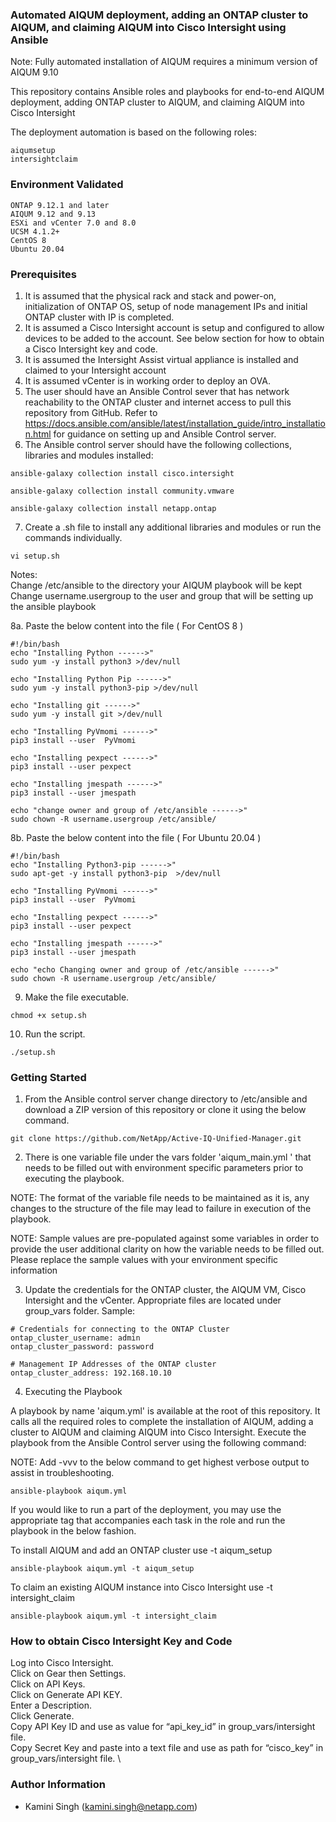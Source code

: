 ### Automated AIQUM deployment, adding an ONTAP cluster to AIQUM, and claiming AIQUM into Cisco Intersight using Ansible

Note: Fully automated installation of AIQUM requires a minimum version of AIQUM 9.10

This repository contains Ansible roles and playbooks for end-to-end AIQUM deployment, adding ONTAP cluster to AIQUM, and claiming AIQUM into Cisco Intersight

The deployment automation is based on the following roles:

```
aiqumsetup
intersightclaim
```

### Environment Validated

```
ONTAP 9.12.1 and later
AIQUM 9.12 and 9.13
ESXi and vCenter 7.0 and 8.0
UCSM 4.1.2+
CentOS 8
Ubuntu 20.04
```

### Prerequisites
1. It is assumed that the physical rack and stack and power-on, initialization of ONTAP OS, setup of node management IPs and initial ONTAP cluster with IP is completed.
2. It is assumed a Cisco Intersight account is setup and configured to allow devices to be added to the account. See below section for how to obtain a Cisco Intersight key and code.
3. It is assumed the Intersight Assist virtual appliance is installed and claimed to your Intersight account 
4. It is assumed vCenter is in working order to deploy an OVA.
5. The user should have an Ansible Control sever that has network reachability to the ONTAP cluster and internet access to pull this repository from GitHub. Refer to https://docs.ansible.com/ansible/latest/installation_guide/intro_installation.html for guidance on setting up and Ansible Control server.
6. The Ansible control server should have the following collections, libraries and modules installed:

```
ansible-galaxy collection install cisco.intersight

ansible-galaxy collection install community.vmware

ansible-galaxy collection install netapp.ontap

```

7. Create a .sh file to install any additional libraries and modules or run the commands individually.

```
vi setup.sh
```

Notes: \
Change /etc/ansible to the directory your AIQUM playbook will be kept \
Change username.usergroup to the user and group that will be setting up the ansible playbook 

8a. Paste the below content into the file ( For CentOS 8 )

```
#!/bin/bash
echo "Installing Python ------>"
sudo yum -y install python3 >/dev/null

echo "Installing Python Pip ------>"
sudo yum -y install python3-pip >/dev/null

echo "Installing git ------>"
sudo yum -y install git >/dev/null

echo "Installing PyVmomi ------>"
pip3 install --user  PyVmomi

echo "Installing pexpect ------>"
pip3 install --user pexpect

echo "Installing jmespath ------>"
pip3 install --user jmespath

echo "change owner and group of /etc/ansible ------>"
sudo chown -R username.usergroup /etc/ansible/

```

8b. Paste the below content into the file ( For Ubuntu 20.04 )

```
#!/bin/bash
echo "Installing Python3-pip ------>"
sudo apt-get -y install python3-pip  >/dev/null

echo "Installing PyVmomi ------>"
pip3 install --user  PyVmomi

echo "Installing pexpect ------>"
pip3 install --user pexpect

echo "Installing jmespath ------>"
pip3 install --user jmespath

echo "echo Changing owner and group of /etc/ansible ------>"
sudo chown -R username.usergroup /etc/ansible/

```

9. Make the file executable.

```
chmod +x setup.sh
```

10. Run the script.

```
./setup.sh
```

### Getting Started
1. From the Ansible control server change directory to /etc/ansible and download a ZIP version of this repository or clone it using the below command.

```
git clone https://github.com/NetApp/Active-IQ-Unified-Manager.git
```

2. There is one variable file under the vars folder 'aiqum_main.yml ' that needs to be filled out with environment specific parameters prior to executing the playbook.

NOTE: The format of the variable file needs to be maintained as it is, any changes to the structure of the file may lead to failure in execution of the playbook.

NOTE: Sample values are pre-populated against some variables in order to provide the user additional clarity on how the variable needs to be filled out. Please replace the sample values with your environment specific information

3. Update the credentials for the ONTAP cluster, the AIQUM VM, Cisco Intersight and the vCenter. Appropriate files are located under group_vars folder. 
Sample:

```
# Credentials for connecting to the ONTAP Cluster
ontap_cluster_username: admin
ontap_cluster_password: password

# Management IP Addresses of the ONTAP cluster
ontap_cluster_address: 192.168.10.10
```

4. Executing the Playbook
 
A playbook by name 'aiqum.yml' is available at the root of this repository. It calls all the required roles to complete the installation of AIQUM, adding a cluster to AIQUM and claiming AIQUM into Cisco Intersight. Execute the playbook from the Ansible Control server using the following command:

NOTE: Add -vvv to the below command to get highest verbose output to assist in troubleshooting.

```
ansible-playbook aiqum.yml
```

If you would like to run a part of the deployment, you may use the appropriate tag that accompanies each task in the role and run the playbook in the below fashion.

To install AIQUM and add an ONTAP cluster use -t aiqum_setup

```
ansible-playbook aiqum.yml -t aiqum_setup
```

To claim an existing AIQUM instance into Cisco Intersight use -t intersight_claim

```
ansible-playbook aiqum.yml -t intersight_claim
```

### How to obtain Cisco Intersight Key and Code

Log into Cisco Intersight. \
Click on Gear then Settings. \
Click on API Keys. \
Click on Generate API KEY. \
Enter a Description. \
Click Generate. \
Copy API Key ID and use as value for “api_key_id” in group_vars/intersight file. \
Copy Secret Key and paste into a text file and use as path for “cisco_key” in group_vars/intersight file. \

### Author Information
* Kamini Singh (kamini.singh@netapp.com)

